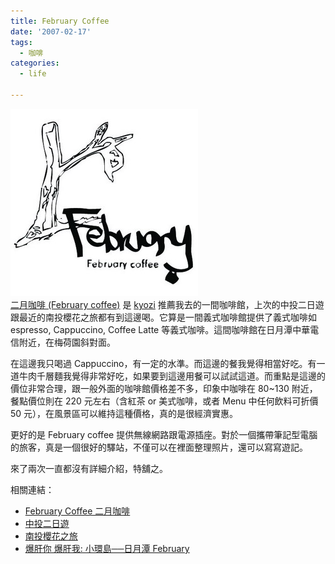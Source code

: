 ```yaml
---
title: February Coffee
date: '2007-02-17'
tags:
  - 咖啡
categories:
  - life

---
```

[![February coffee](images/0.jpg)](http://www.flickr.com/photos/yurenju/392908981/ "Photo Sharing")  
[二月咖啡 (February coffee)](http://february.idv.tw/) 是 [kyozi](http://kyozi.blogspot.com/) 推薦我去的一間咖啡館，上次的中投二日遊跟最近的南投櫻花之旅都有到這邊喝。它算是一間義式咖啡館提供了義式咖啡如 espresso, Cappuccino, Coffee Latte 等義式咖啡。這間咖啡館在日月潭中華電信附近，在梅荷園斜對面。  
  
在這邊我只喝過 Cappuccino，有一定的水準。而這邊的餐我覺得相當好吃。有一道牛肉千層麵我覺得非常好吃，如果要到這邊用餐可以試試這道。而重點是這邊的價位非常合理，跟一般外面的咖啡館價格差不多，印象中咖啡在 80~130 附近，餐點價位則在 220 元左右（含紅茶 or 美式咖啡，或者 Menu 中任何飲料可折價 50 元），在風景區可以維持這種價格，真的是很經濟實惠。  
  
更好的是 February coffee 提供無線網路跟電源插座。對於一個攜帶筆記型電腦的旅客，真是一個很好的驛站，不僅可以在裡面整理照片，還可以寫寫遊記。  
  
來了兩次一直都沒有詳細介紹，特舖之。  
  
相關連結：  

*   [February Coffee 二月咖啡](http://february.idv.tw/)
*   [中投二日遊](http://yurenju.blogspot.com/2007/01/blog-post_22.html)
*   [南投櫻花之旅](http://yurenju.blogspot.com/2007/02/blog-post_15.html)
*   [爆肝你 爆肝我: 小環島──日月潭 February](http://kyozi.blogspot.com/2006/12/feburary.html)